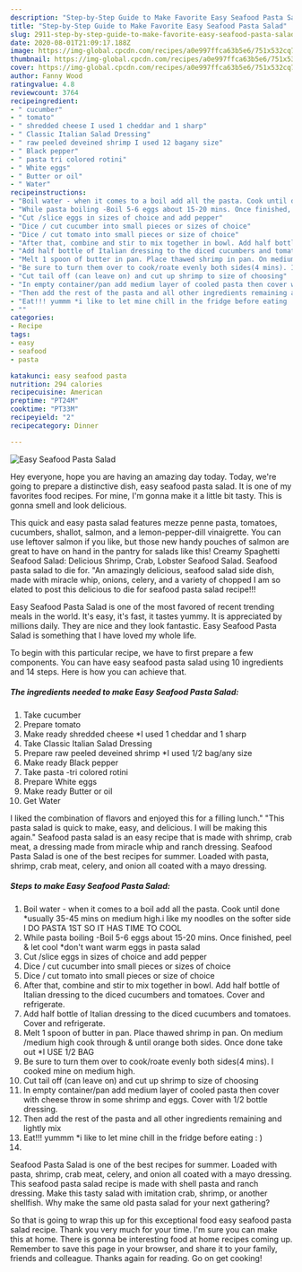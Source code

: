 ```yaml
---
description: "Step-by-Step Guide to Make Favorite Easy Seafood Pasta Salad"
title: "Step-by-Step Guide to Make Favorite Easy Seafood Pasta Salad"
slug: 2911-step-by-step-guide-to-make-favorite-easy-seafood-pasta-salad
date: 2020-08-01T21:09:17.188Z
image: https://img-global.cpcdn.com/recipes/a0e997ffca63b5e6/751x532cq70/easy-seafood-pasta-salad-recipe-main-photo.jpg
thumbnail: https://img-global.cpcdn.com/recipes/a0e997ffca63b5e6/751x532cq70/easy-seafood-pasta-salad-recipe-main-photo.jpg
cover: https://img-global.cpcdn.com/recipes/a0e997ffca63b5e6/751x532cq70/easy-seafood-pasta-salad-recipe-main-photo.jpg
author: Fanny Wood
ratingvalue: 4.8
reviewcount: 3764
recipeingredient:
- " cucumber"
- " tomato"
- " shredded cheese I used 1 cheddar and 1 sharp"
- " Classic Italian Salad Dressing"
- " raw peeled deveined shrimp I used 12 bagany size"
- " Black pepper"
- " pasta tri colored rotini"
- " White eggs"
- " Butter or oil"
- " Water"
recipeinstructions:
- "Boil water - when it comes to a boil add all the pasta. Cook until done *usually 35-45 mins on medium high.i like my noodles on the softer side I DO PASTA 1ST SO IT HAS TIME TO COOL"
- "While pasta boiling -Boil 5-6 eggs about 15-20 mins. Once finished, peel &amp; let cool *don&#39;t want warm eggs in pasta salad"
- "Cut /slice eggs in sizes of choice and add pepper"
- "Dice / cut cucumber into small pieces or sizes of choice"
- "Dice / cut tomato into small pieces or size of choice"
- "After that, combine and stir to mix together in bowl. Add half bottle of Italian dressing to the diced cucumbers and tomatoes. Cover and refrigerate."
- "Add half bottle of Italian dressing to the diced cucumbers and tomatoes. Cover and refrigerate."
- "Melt 1 spoon of butter in pan. Place thawed shrimp in pan. On medium /medium high cook through &amp; until orange both sides. Once done take out *I USE 1/2 BAG"
- "Be sure to turn them over to cook/roate evenly both sides(4 mins). I cooked mine on medium high."
- "Cut tail off (can leave on) and cut up shrimp to size of choosing"
- "In empty container/pan add medium layer of cooled pasta then cover with cheese throw in some shrimp and eggs. Cover with 1/2 bottle dressing."
- "Then add the rest of the pasta and all other ingredients remaining and lightly mix"
- "Eat!!! yummm *i like to let mine chill in the fridge before eating : )"
- ""
categories:
- Recipe
tags:
- easy
- seafood
- pasta

katakunci: easy seafood pasta 
nutrition: 294 calories
recipecuisine: American
preptime: "PT24M"
cooktime: "PT33M"
recipeyield: "2"
recipecategory: Dinner

---
```



![Easy Seafood Pasta Salad](https://img-global.cpcdn.com/recipes/a0e997ffca63b5e6/751x532cq70/easy-seafood-pasta-salad-recipe-main-photo.jpg)

Hey everyone, hope you are having an amazing day today. Today, we're going to prepare a distinctive dish, easy seafood pasta salad. It is one of my favorites food recipes. For mine, I'm gonna make it a little bit tasty. This is gonna smell and look delicious.

This quick and easy pasta salad features mezze penne pasta, tomatoes, cucumbers, shallot, salmon, and a lemon-pepper-dill vinaigrette. You can use leftover salmon if you like, but those new handy pouches of salmon are great to have on hand in the pantry for salads like this! Creamy Spaghetti Seafood Salad: Delicious Shrimp, Crab, Lobster Seafood Salad. Seafood pasta salad to die for. &#34;An amazingly delicious, seafood salad side dish, made with miracle whip, onions, celery, and a variety of chopped I am so elated to post this delicious to die for seafood pasta salad recipe!!!

Easy Seafood Pasta Salad is one of the most favored of recent trending meals in the world. It's easy, it's fast, it tastes yummy. It is appreciated by millions daily. They are nice and they look fantastic. Easy Seafood Pasta Salad is something that I have loved my whole life.


To begin with this particular recipe, we have to first prepare a few components. You can have easy seafood pasta salad using 10 ingredients and 14 steps. Here is how you can achieve that.

<!--inarticleads1-->

##### The ingredients needed to make Easy Seafood Pasta Salad:

1. Take  cucumber
1. Prepare  tomato
1. Make ready  shredded cheese *I used 1 cheddar and 1 sharp
1. Take  Classic Italian Salad Dressing
1. Prepare  raw peeled deveined shrimp *I used 1/2 bag/any size
1. Make ready  Black pepper
1. Take  pasta -tri colored rotini
1. Prepare  White eggs
1. Make ready  Butter or oil
1. Get  Water


I liked the combination of flavors and enjoyed this for a filling lunch.&#34; &#34;This pasta salad is quick to make, easy, and delicious. I will be making this again.&#34; Seafood pasta salad is an easy recipe that is made with shrimp, crab meat, a dressing made from miracle whip and ranch dressing. Seafood Pasta Salad is one of the best recipes for summer. Loaded with pasta, shrimp, crab meat, celery, and onion all coated with a mayo dressing. 

<!--inarticleads2-->

##### Steps to make Easy Seafood Pasta Salad:

1. Boil water - when it comes to a boil add all the pasta. Cook until done *usually 35-45 mins on medium high.i like my noodles on the softer side I DO PASTA 1ST SO IT HAS TIME TO COOL
1. While pasta boiling -Boil 5-6 eggs about 15-20 mins. Once finished, peel &amp; let cool *don&#39;t want warm eggs in pasta salad
1. Cut /slice eggs in sizes of choice and add pepper
1. Dice / cut cucumber into small pieces or sizes of choice
1. Dice / cut tomato into small pieces or size of choice
1. After that, combine and stir to mix together in bowl. Add half bottle of Italian dressing to the diced cucumbers and tomatoes. Cover and refrigerate.
1. Add half bottle of Italian dressing to the diced cucumbers and tomatoes. Cover and refrigerate.
1. Melt 1 spoon of butter in pan. Place thawed shrimp in pan. On medium /medium high cook through &amp; until orange both sides. Once done take out *I USE 1/2 BAG
1. Be sure to turn them over to cook/roate evenly both sides(4 mins). I cooked mine on medium high.
1. Cut tail off (can leave on) and cut up shrimp to size of choosing
1. In empty container/pan add medium layer of cooled pasta then cover with cheese throw in some shrimp and eggs. Cover with 1/2 bottle dressing.
1. Then add the rest of the pasta and all other ingredients remaining and lightly mix
1. Eat!!! yummm *i like to let mine chill in the fridge before eating : )
1. 


Seafood Pasta Salad is one of the best recipes for summer. Loaded with pasta, shrimp, crab meat, celery, and onion all coated with a mayo dressing. This seafood pasta salad recipe is made with shell pasta and ranch dressing. Make this tasty salad with imitation crab, shrimp, or another shellfish. Why make the same old pasta salad for your next gathering? 

So that is going to wrap this up for this exceptional food easy seafood pasta salad recipe. Thank you very much for your time. I'm sure you can make this at home. There is gonna be interesting food at home recipes coming up. Remember to save this page in your browser, and share it to your family, friends and colleague. Thanks again for reading. Go on get cooking!
